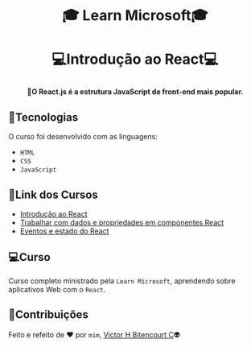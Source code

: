 # <p align="center">:mortar_board: Learn Microsoft:mortar_board:</p>
# <p align="center">:computer:Introdução ao React:computer:</p>
#### <p align="center">:milky_way:O React.js é a estrutura JavaScript de front-end mais popular.</p>

## :balloon:Tecnologias
O curso foi desenvolvido com as linguagens:
- `HTML`
- `CSS`
- `JavaScript`

## :memo:Link dos Cursos
- [Introdução ao React](https://docs.microsoft.com/pt-br/learn/modules/react-get-started/)
- [Trabalhar com dados e propriedades em componentes React](https://docs.microsoft.com/pt-br/learn/modules/react-work-with-components-and-data/)
- [Eventos e estado do React](https://docs.microsoft.com/pt-br/learn/modules/react-states-events/)

## :computer:Curso
Curso completo ministrado pela `Learn Microsoft`, aprendendo sobre aplicativos Web com o ``React``.

## 📝Contribuições
Feito e refeito de :heart: por `mim`, [Victor H Bitencourt C](https://github.com/vhbitencourtc/):alien:

